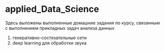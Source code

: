 # applied_Data_Science
Здесь выложены выполненные домашние задания по курсу, связанным с выполнением прикладных задач анализа данных
1) генеративно-состязательные сети
2) deep learning для обработки звука
